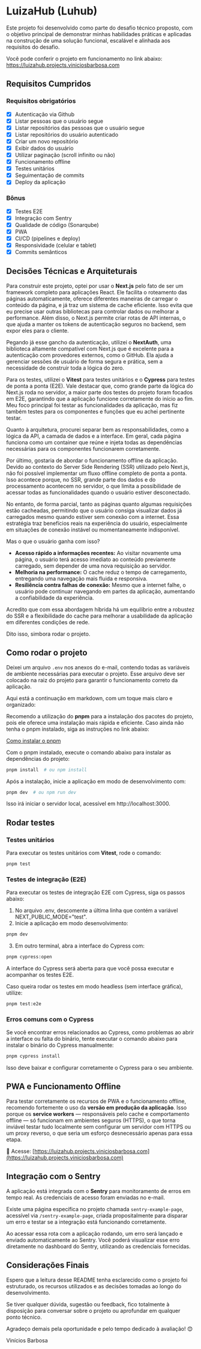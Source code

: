 # LuizaHub (Luhub)

Este projeto foi desenvolvido como parte do desafio técnico proposto, com o objetivo principal de demonstrar minhas habilidades práticas e aplicadas na construção de uma solução funcional, escalável e alinhada aos requisitos do desafio.

Você pode conferir o projeto em funcionamento no link abaixo:
https://luizahub.projects.viniciosbarbosa.com

## Requisitos Cumpridos
### Requisitos obrigatórios
- [x] Autenticação via Github
- [x] Listar pessoas que o usuário segue
- [x] Listar repositórios das pessoas que o usuário segue
- [x] Listar repositórios do usuário autenticado
- [x] Criar um novo repositório
- [x] Exibir dados do usuário
- [x] Utilizar paginação (scroll infinito ou não)
- [x] Funcionamento offline
- [x] Testes unitários
- [x] Seguimentação de commits
- [x] Deploy da aplicação

### Bônus
- [x] Testes E2E
- [x] Integração com Sentry
- [x] Qualidade de código (Sonarqube)
- [x] PWA
- [x] CI/CD (pipelines e deploy)
- [x] Responsividade (celular e tablet)
- [x] Commits semânticos

## Decisões Técnicas e Arquiteturais

Para construir este projeto, optei por usar o **Next.js** pelo fato de ser um framework completo para aplicações React. Ele facilita o roteamento das páginas automaticamente, oferece diferentes maneiras de carregar o conteúdo da página, e já traz um sistema de cache eficiente. Isso evita que eu precise usar outras bibliotecas para controlar dados ou melhorar a performance. Além disso, o Next.js permite criar rotas de API internas, o que ajuda a manter os tokens de autenticação seguros no backend, sem expor eles para o cliente.

Pegando já esse gancho da autenticação, utilizei o **NextAuth**, uma biblioteca altamente compatível com Next.js que é excelente para a autenticação com provedores externos, como o GitHub. Ela ajuda a gerenciar sessões de usuário de forma segura e prática, sem a necessidade de construir toda a lógica do zero.

Para os testes, utilizei o **Vitest** para testes unitários e o **Cypress** para testes de ponta a ponta (E2E). Vale destacar que, como grande parte da lógica do Next.js roda no servidor, a maior parte dos testes do projeto foram focados em E2E, garantindo que a aplicação funcione corretamente do início ao fim. Meu foco principal foi testar as funcionalidades da aplicação, mas fiz também testes para os componentes e funções que eu achei pertinente testar.

Quanto à arquitetura, procurei separar bem as responsabilidades, como a lógica da API, a camada de dados e a interface. Em geral, cada página funciona como um container que reúne e injeta todas as dependências necessárias para os componentes funcionarem corretamente.

Por último, gostaria de abordar o funcionamento offline da aplicação. Devido ao contexto do Server Side Rendering (SSR) utilizado pelo Next.js, não foi possível implementar um fluxo offline completo de ponta a ponta. Isso acontece porque, no SSR, grande parte dos dados e do processamento acontecem no servidor, o que limita a possibilidade de acessar todas as funcionalidades quando o usuário estiver desconectado.

No entanto, de forma parcial, tanto as páginas quanto algumas requisições estão cacheadas, permitindo que o usuário consiga visualizar dados já carregados mesmo quando estiver sem conexão com a internet. Essa estratégia traz benefícios reais na experiência do usuário, especialmente em situações de conexão instável ou momentaneamente indisponível.

Mas o que o usuário ganha com isso?

- **Acesso rápido a informações recentes:** Ao visitar novamente uma página, o usuário terá acesso imediato ao conteúdo previamente carregado, sem depender de uma nova requisição ao servidor.
- **Melhoria na performance:** O cache reduz o tempo de carregamento, entregando uma navegação mais fluida e responsiva.
- **Resiliência contra falhas de conexão:** Mesmo que a internet falhe, o usuário pode continuar navegando em partes da aplicação, aumentando a confiabilidade da experiência.

Acredito que com essa abordagem híbrida há um equilíbrio entre a robustez do SSR e a flexibilidade do cache para melhorar a usabilidade da aplicação em diferentes condições de rede.

Dito isso, simbora rodar o projeto.

## Como rodar o projeto

Deixei um arquivo `.env` nos anexos do e-mail, contendo todas as variáveis de ambiente necessárias para executar o projeto. Esse arquivo deve ser colocado na raiz do projeto para garantir o funcionamento correto da aplicação.

Aqui está a continuação em markdown, com um toque mais claro e organizado:

Recomendo a utilização do **pnpm** para a instalação dos pacotes do projeto, pois ele oferece uma instalação mais rápida e eficiente. Caso ainda não tenha o pnpm instalado, siga as instruções no link abaixo:

[Como instalar o pnpm](https://pnpm.io/installation)

Com o pnpm instalado, execute o comando abaixo para instalar as dependências do projeto:

```bash
pnpm install  # ou npm install
```

Após a instalação, inicie a aplicação em modo de desenvolvimento com:

```bash
pnpm dev  # ou npm run dev
```
Isso irá iniciar o servidor local, acessível em http://localhost:3000.

## Rodar testes

### Testes unitários

Para executar os testes unitários com **Vitest**, rode o comando:

```bash
pnpm test
```

### Testes de integração (E2E)
Para executar os testes de integração E2E com Cypress, siga os passos abaixo:
1. No arquivo .env, descomente a última linha que contém a variável NEXT_PUBLIC_MODE="test".
2. Inicie a aplicação em modo desenvolvimento:
```bash
pnpm dev
```
3. Em outro terminal, abra a interface do Cypress com:
```bash
pnpm cypress:open
```
A interface do Cypress será aberta para que você possa executar e acompanhar os testes E2E.

Caso queira rodar os testes em modo headless (sem interface gráfica), utilize:
```bash
pnpm test:e2e
```

### Erros comuns com o Cypress

Se você encontrar erros relacionados ao Cypress, como problemas ao abrir a interface ou falta do binário, tente executar o comando abaixo para instalar o binário do Cypress manualmente:

```bash
pnpm cypress install
```
Isso deve baixar e configurar corretamente o Cypress para o seu ambiente.

## PWA e Funcionamento Offline

Para testar corretamente os recursos de PWA e o funcionamento offline, recomendo fortemente o uso da **versão em produção da aplicação**. Isso porque os **service workers** — responsáveis pelo cache e comportamento offline — só funcionam em ambientes seguros (HTTPS), o que torna inviável testar tudo localmente sem configurar um servidor com HTTPS ou um proxy reverso, o que seria um esforço desnecessário apenas para essa etapa.

🔗 Acesse: [https://luizahub.projects.viniciosbarbosa.com](https://luizahub.projects.viniciosbarbosa.com)

## Integração com o Sentry

A aplicação está integrada com o **Sentry** para monitoramento de erros em tempo real. As credenciais de acesso foram enviadas no e-mail.

Existe uma página específica no projeto chamada `sentry-example-page`, acessível via `/sentry-example-page`, criada propositalmente para disparar um erro e testar se a integração está funcionando corretamente.

Ao acessar essa rota com a aplicação rodando, um erro será lançado e enviado automaticamente ao Sentry. Você poderá visualizar esse erro diretamente no dashboard do Sentry, utilizando as credenciais fornecidas.

## Considerações Finais

Espero que a leitura desse README tenha esclarecido como o projeto foi estruturado, os recursos utilizados e as decisões tomadas ao longo do desenvolvimento.

Se tiver qualquer dúvida, sugestão ou feedback, fico totalmente à disposição para conversar sobre o projeto ou aprofundar em qualquer ponto técnico.

Agradeço demais pela oportunidade e pelo tempo dedicado à avaliação! 😊

Vinícios Barbosa
